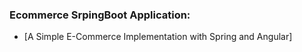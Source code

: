 ### Ecommerce SrpingBoot Application:
- [A Simple E-Commerce Implementation with Spring and Angular]
